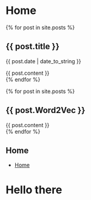 # Home


{% for post in site.posts %}
  <div class="post">
    <h2>{{ post.title }}</h2>
    <p>{{ post.date | date_to_string }}</p>
    <div class="post-content">
      {{ post.content }}
    </div>
  </div>
{% endfor %}



{% for post in site.posts %}
## {{ post.Word2Vec }}

<div class="post-content">
    {{ post.content }}
</div>
{% endfor %}

## Home
- [Home](/Test2/index.html)
# Hello there
<!-- ### Posts
- [etiam](/_posts/2016-8-20-etiam.md)
- [Tempus](/2023site/2016/08/24/tempus.html)
- [Magna](/2023site/2016/08/23/magna.html)
- [Ipsum](/2023site/2016/08/22/ipsum.html)
- [Consequat](/2023site/2016/08/21/consequat.html) -->

